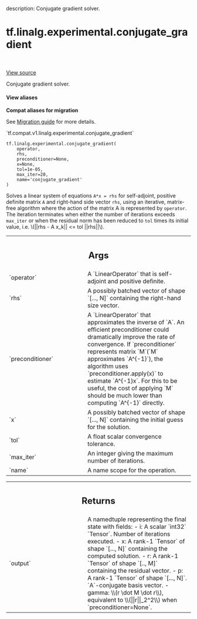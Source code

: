 description: Conjugate gradient solver.

<div itemscope itemtype="http://developers.google.com/ReferenceObject">
<meta itemprop="name" content="tf.linalg.experimental.conjugate_gradient" />
<meta itemprop="path" content="Stable" />
</div>

# tf.linalg.experimental.conjugate_gradient

<!-- Insert buttons and diff -->

<table class="tfo-notebook-buttons tfo-api nocontent" align="left">

</table>

<a target="_blank" class="external" href="/code/stable/tensorflow/python/ops/linalg/sparse/conjugate_gradient.py">View source</a>



Conjugate gradient solver.

<section class="expandable">
  <h4 class="showalways">View aliases</h4>
  <p>
<b>Compat aliases for migration</b>
<p>See
<a href="https://www.tensorflow.org/guide/migrate">Migration guide</a> for
more details.</p>
<p>`tf.compat.v1.linalg.experimental.conjugate_gradient`</p>
</p>
</section>

<pre class="devsite-click-to-copy prettyprint lang-py tfo-signature-link">
<code>tf.linalg.experimental.conjugate_gradient(
    operator,
    rhs,
    preconditioner=None,
    x=None,
    tol=1e-05,
    max_iter=20,
    name=&#x27;conjugate_gradient&#x27;
)
</code></pre>



<!-- Placeholder for "Used in" -->

Solves a linear system of equations `A*x = rhs` for self-adjoint, positive
definite matrix `A` and right-hand side vector `rhs`, using an iterative,
matrix-free algorithm where the action of the matrix A is represented by
`operator`. The iteration terminates when either the number of iterations
exceeds `max_iter` or when the residual norm has been reduced to `tol`
times its initial value, i.e. \\(||rhs - A x_k|| <= tol ||rhs||\\).

<!-- Tabular view -->
 <table class="responsive fixed orange">
<colgroup><col width="214px"><col></colgroup>
<tr><th colspan="2"><h2 class="add-link">Args</h2></th></tr>

<tr>
<td>
`operator`
</td>
<td>
A `LinearOperator` that is self-adjoint and positive definite.
</td>
</tr><tr>
<td>
`rhs`
</td>
<td>
A possibly batched vector of shape `[..., N]` containing the right-hand
size vector.
</td>
</tr><tr>
<td>
`preconditioner`
</td>
<td>
A `LinearOperator` that approximates the inverse of `A`.
An efficient preconditioner could dramatically improve the rate of
convergence. If `preconditioner` represents matrix `M`(`M` approximates
`A^{-1}`), the algorithm uses `preconditioner.apply(x)` to estimate
`A^{-1}x`. For this to be useful, the cost of applying `M` should be
much lower than computing `A^{-1}` directly.
</td>
</tr><tr>
<td>
`x`
</td>
<td>
A possibly batched vector of shape `[..., N]` containing the initial
guess for the solution.
</td>
</tr><tr>
<td>
`tol`
</td>
<td>
A float scalar convergence tolerance.
</td>
</tr><tr>
<td>
`max_iter`
</td>
<td>
An integer giving the maximum number of iterations.
</td>
</tr><tr>
<td>
`name`
</td>
<td>
A name scope for the operation.
</td>
</tr>
</table>



<!-- Tabular view -->
 <table class="responsive fixed orange">
<colgroup><col width="214px"><col></colgroup>
<tr><th colspan="2"><h2 class="add-link">Returns</h2></th></tr>

<tr>
<td>
`output`
</td>
<td>
A namedtuple representing the final state with fields:
- i: A scalar `int32` `Tensor`. Number of iterations executed.
- x: A rank-1 `Tensor` of shape `[..., N]` containing the computed
    solution.
- r: A rank-1 `Tensor` of shape `[.., M]` containing the residual vector.
- p: A rank-1 `Tensor` of shape `[..., N]`. `A`-conjugate basis vector.
- gamma: \\(r \dot M \dot r\\), equivalent to  \\(||r||_2^2\\) when
  `preconditioner=None`.
</td>
</tr>
</table>

